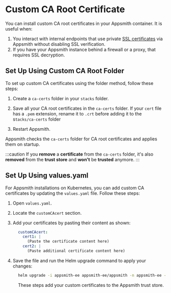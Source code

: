 # Custom CA Root Certificate

You can install custom CA root certificates in your Appsmith container. It is useful when:


1. You interact with internal endpoints that use private [SSL certificates](./#custom-ssl-certificate) via Appsmith without disabling SSL verification.
2. If you have your Appsmith instance behind a firewall or a proxy, that requires SSL decryption.

## Set Up Using Custom CA Root Folder

To set up custom CA certificates using the folder method, follow these steps:

1. Create a `ca-certs` folder in your `stacks` folder.

2. Save all your CA root certificates in the `ca-certs` folder. If your `cert` file has a `.pem` extension, rename it to `.crt` before adding it to the s`tacks/ca-certs` folder

3. Restart Appsmith.


Appsmith checks the `ca-certs` folder for CA root certificates and applies them on startup.

:::caution
If you **remove** a **certificate** from the `ca-certs` folder, it's also **removed** from the **trust store** and **won't** be **trusted** anymore.
:::

## Set Up Using values.yaml

For Appsmith installations on Kubernetes, you can add custom CA certificates by updating the `values.yaml` file. Follow these steps:

1. Open `values.yaml`.

2. Locate the `customCAcert` section.

3. Add your certificates by pasting their content as shown:

<dd>

```yaml
customCAcert:
  cert1: |
    (Paste the certificate content here)
  cert2: |
    (Paste additional certificate content here)
```

</dd>

4. Save the file and run the Helm upgrade command to apply your changes:

<dd>

```bash
helm upgrade -i appsmith-ee appsmith-ee/appsmith -n appsmith-ee -f values.yaml
```

These steps add your custom certificates to the Appsmith trust store.


</dd>